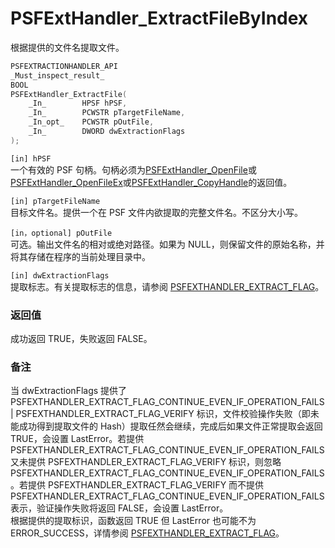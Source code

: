 # PSFExtHandler_ExtractFileByIndex
根据提供的文件名提取文件。
````c
PSFEXTRACTIONHANDLER_API
_Must_inspect_result_
BOOL
PSFExtHandler_ExtractFile(
    _In_        HPSF hPSF,
    _In_        PCWSTR pTargetFileName,
    _In_opt_    PCWSTR pOutFile,
    _In_        DWORD dwExtractionFlags
);
````
`[in] hPSF`  
一个有效的 PSF 句柄。句柄必须为[PSFExtHandler_OpenFile](PSFExtHandler_OpenFile_zh-Hans.md)或[PSFExtHandler_OpenFileEx](PSFExtHandler_OpenFileEx_zh-Hans.md)或[PSFExtHandler_CopyHandle](PSFExtHandler_CopyHandle_zh-Hans.md)的返回值。

`[in] pTargetFileName`  
目标文件名。提供一个在 PSF 文件内欲提取的完整文件名。不区分大小写。

`[in，optional] pOutFile`  
可选。输出文件名的相对或绝对路径。如果为 NULL，则保留文件的原始名称，并将其存储在程序的当前处理目录中。

`[in] dwExtractionFlags`  
提取标志。有关提取标志的信息，请参阅 [PSFEXTHANDLER_EXTRACT_FLAG](PSFEXTHANDLER_EXTRACT_FLAG_zh-Hans.md)。  
### 返回值
成功返回 TRUE，失败返回 FALSE。  
### 备注
当 dwExtractionFlags 提供了 PSFEXTHANDLER_EXTRACT_FLAG_CONTINUE_EVEN_IF_OPERATION_FAILS | PSFEXTHANDLER_EXTRACT_FLAG_VERIFY 标识，文件校验操作失败（即未能成功得到提取文件的 Hash）提取任然会继续，完成后如果文件正常提取会返回 TRUE，会设置 LastError。若提供 PSFEXTHANDLER_EXTRACT_FLAG_CONTINUE_EVEN_IF_OPERATION_FAILS 又未提供 PSFEXTHANDLER_EXTRACT_FLAG_VERIFY 标识，则忽略 PSFEXTHANDLER_EXTRACT_FLAG_CONTINUE_EVEN_IF_OPERATION_FAILS。若提供 PSFEXTHANDLER_EXTRACT_FLAG_VERIFY 而不提供 PSFEXTHANDLER_EXTRACT_FLAG_CONTINUE_EVEN_IF_OPERATION_FAILS 表示，验证操作失败将返回 FALSE，会设置 LastError。  
根据提供的提取标识，函数返回 TRUE 但 LastError 也可能不为 ERROR_SUCCESS，详情参阅 [PSFEXTHANDLER_EXTRACT_FLAG](PSFEXTHANDLER_EXTRACT_FLAG_zh-Hans.md)。
